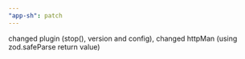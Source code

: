 ```yaml
---
"app-sh": patch
---
```


changed plugin (stop(), version and config), changed httpMan (using zod.safeParse return value)

